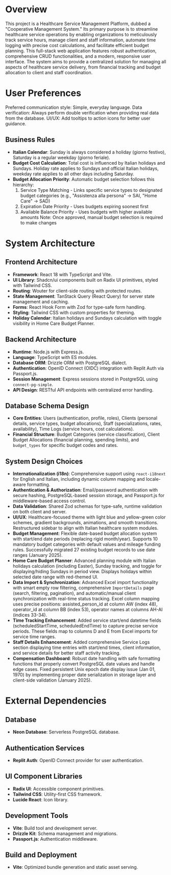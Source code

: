 # Overview

This project is a Healthcare Service Management Platform, dubbed a "Cooperative Management System." Its primary purpose is to streamline healthcare service operations by enabling organizations to meticulously track service hours, manage client and staff information, automate time logging with precise cost calculations, and facilitate efficient budget planning. This full-stack web application features robust authentication, comprehensive CRUD functionalities, and a modern, responsive user interface. The system aims to provide a centralized solution for managing all aspects of healthcare service delivery, from financial tracking and budget allocation to client and staff coordination.

# User Preferences

Preferred communication style: Simple, everyday language.
Data verification: Always perform double verification when providing real data from the database.
UI/UX: Add tooltips to action icons for better user guidance.

## Business Rules
- **Italian Calendar**: Sunday is always considered a holiday (giorno festivo), Saturday is a regular weekday (giorno feriale).
- **Budget Cost Calculation**: Total cost is influenced by Italian holidays and Sundays. Holiday rate applies to Sundays and official Italian holidays, weekday rate applies to all other days including Saturday.
- **Budget Allocation Priority**: Automatic budget selection follows this hierarchy:
  1. Service Type Matching - Links specific service types to designated budget categories (e.g., "Assistenza alla persona" → SAI, "Home Care" → SAD)
  2. Expiration Date Priority - Uses budgets expiring soonest first
  3. Available Balance Priority - Uses budgets with higher available amounts
  Note: Once approved, manual budget selection is required to make changes

# System Architecture

## Frontend Architecture
- **Framework**: React 18 with TypeScript and Vite.
- **UI Library**: Shadcn/ui components built on Radix UI primitives, styled with Tailwind CSS.
- **Routing**: Wouter for client-side routing with protected routes.
- **State Management**: TanStack Query (React Query) for server state management and caching.
- **Forms**: React Hook Form with Zod for type-safe form handling.
- **Styling**: Tailwind CSS with custom properties for theming.
- **Holiday Calendar**: Italian holidays and Sundays calculation with toggle visibility in Home Care Budget Planner.

## Backend Architecture
- **Runtime**: Node.js with Express.js.
- **Language**: TypeScript with ES modules.
- **Database ORM**: Drizzle ORM with PostgreSQL dialect.
- **Authentication**: OpenID Connect (OIDC) integration with Replit Auth via Passport.js.
- **Session Management**: Express sessions stored in PostgreSQL using `connect-pg-simple`.
- **API Design**: RESTful API endpoints with centralized error handling.

## Database Schema Design
- **Core Entities**: Users (authentication, profile, roles), Clients (personal details, service types, budget allocations), Staff (specializations, rates, availability), Time Logs (service hours, cost calculations).
- **Financial Structure**: Budget Categories (service classification), Client Budget Allocations (financial planning, spending limits), and `budget_types` for specific budget codes and rates.

## System Design Choices
- **Internationalization (i18n)**: Comprehensive support using `react-i18next` for English and Italian, including dynamic column mapping and locale-aware formatting.
- **Authentication & Authorization**: Email/password authentication with secure hashing, PostgreSQL-based session storage, and Passport.js for middleware-based access control.
- **Data Validation**: Shared Zod schemas for type-safe, runtime validation on both client and server.
- **UI/UX**: Healthcare-focused theme with light blue and yellow-green color schemes, gradient backgrounds, animations, and smooth transitions. Restructured sidebar to align with Italian healthcare system modules.
- **Budget Management**: Flexible date-based budget allocation system with start/end date periods (replacing rigid month/year). Supports 10 mandatory budget categories with default values and mileage funding rules. Successfully migrated 27 existing budget records to use date ranges (January 2025).
- **Home Care Budget Planner**: Advanced planning module with Italian holidays calculation (including Easter), Sunday tracking, and toggle for displaying/hiding Sundays in period view. Displays holidays within selected date range with red-themed UI.
- **Data Import & Synchronization**: Advanced Excel import functionality with smart empty row filtering, comprehensive `ImportDetails` page (search, filtering, pagination), and automatic/manual client synchronization with real-time status tracking. Excel column mapping uses precise positions: assisted_person_id at column AW (index 48), operator_id at column BB (index 53), operator names at columns AH-AI (indices 33-34).
- **Time Tracking Enhancement**: Added service start/end datetime fields (scheduledStartTime, scheduledEndTime) to capture precise service periods. These fields map to columns D and E from Excel imports for service time ranges.
- **Staff Details Enhancement**: Added comprehensive Service Logs section displaying time entries with start/end times, client information, and service details for better staff activity tracking.
- **Compensation Dashboard**: Robust date handling with safe formatting functions that properly convert PostgreSQL date values and handle edge cases. Fixed persistent Unix epoch date display issue (Jan 01, 1970) by implementing proper date serialization in storage layer and client-side validation (January 2025).

# External Dependencies

## Database
- **Neon Database**: Serverless PostgreSQL database.

## Authentication Services
- **Replit Auth**: OpenID Connect provider for user authentication.

## UI Component Libraries
- **Radix UI**: Accessible component primitives.
- **Tailwind CSS**: Utility-first CSS framework.
- **Lucide React**: Icon library.

## Development Tools
- **Vite**: Build tool and development server.
- **Drizzle Kit**: Schema management and migrations.
- **Passport.js**: Authentication middleware.

## Build and Deployment
- **Vite**: Optimized bundle generation and static asset serving.